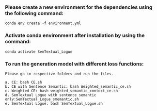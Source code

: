 ### Please create a new environment for the dependencies using the following command:

	conda env create -f environment.yml

### Activate conda environment after installation by using the command:

	conda activate SemTextual_Logue
	
### To run the generation model with different loss functions:

	Please go in respective folders and run the files. 
 
	a. CE: bash CE.sh
	b. CE with Sentence Semantic: bash Weighted_semantic_ce.sh
	c. Weighted CE: bash weighted_semantic_context_ce.sh
	d. SemTextual Logue with sentence semantic only:SemTextual_Logue_smemantic.sh
	e. SemTextual Logue: bash SemTextual_Logue.sh


